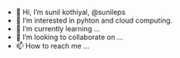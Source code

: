 - 👋 Hi, I’m sunil kothiyal, @sunileps
- 👀 I’m interested in pyhton and cloud computing.
- 🌱 I’m currently learning ...
- 💞️ I’m looking to collaborate on ...
- 📫 How to reach me ...

<!---
sunileps/sunileps is a ✨ special ✨ repository because its `README.md` (this file) appears on your GitHub profile.
You can click the Preview link to take a look at your changes.
--->
